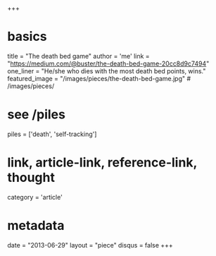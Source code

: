 +++
# basics
title     		 = "The death bed game"
author    		 = 'me'
link      		 = "https://medium.com/@buster/the-death-bed-game-20cc8d9c7494"
one_liner 		 = "He/she who dies with the most death bed points, wins."
featured_image = "/images/pieces/the-death-bed-game.jpg" # /images/pieces/

# see /piles
piles     		 = ['death', 'self-tracking']

# link, article-link, reference-link, thought
category  		 = 'article' 

# metadata
date      		 = "2013-06-29"
layout    		 = "piece"
disqus    		 = false
+++

